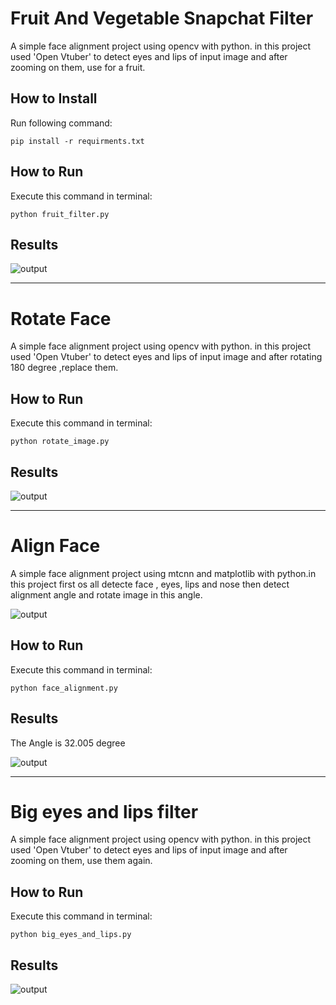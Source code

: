 # Fruit And Vegetable Snapchat Filter
A simple face alignment project using opencv with python. in this project used 'Open Vtuber' to detect eyes and lips of input image and after zooming on them, use for a fruit.

## How to Install
Run following command:
```
pip install -r requirments.txt
```

## How to Run
Execute this command in terminal:

```
python fruit_filter.py
```
## Results
![output](output/Fruit_filter.jpg)

--------------------------------------------------
# Rotate Face
A simple face alignment project using opencv with python. in this project used 'Open Vtuber' to detect eyes and lips of input image and after rotating 180 degree ,replace them.

## How to Run
Execute this command in terminal:

```
python rotate_image.py
```
## Results
![output](output/Rotate.jpg)

--------------------------------------------------
# Align Face
A simple face alignment project using mtcnn and matplotlib  with python.in this project first os all detecte face , eyes, lips and nose then detect alignment angle and rotate image in this angle.

![output](input/4.jpeg)

## How to Run
Execute this command in terminal:

```
python face_alignment.py
```
## Results
The Angle is 32.005 degree

![output](output/Face_alignment.jpeg)


--------------------------------------------------
# Big eyes and lips filter
A simple face alignment project using opencv with python. in this project used 'Open Vtuber' to detect eyes and lips of input image and after zooming on them, use them again.

## How to Run
Execute this command in terminal:

```
python big_eyes_and_lips.py
```
## Results
![output](output/Big_eyes_and_lips.jpg)
